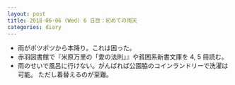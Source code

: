 ```yaml
---
layout: post
title: 2018-06-06 (Wed) 6 日目：初めての雨天
categories: diary
---
```


* 雨がポツポツから本降り。これは困った。
* 赤羽図書館で『米原万里の「愛の法則」』や貧困系新書文庫を 4, 5 冊読む。
* 雨のせいで風呂に行けない。がんばれば公園脇のコインランドリーで洗濯は可能。
  ただし着替えるのが至難。
